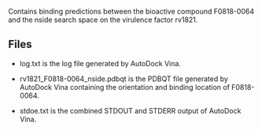 Contains binding predictions between the bioactive compound F0818-0064 and the nside search space on the virulence factor rv1821.

## Files

- log.txt is the log file generated by AutoDock Vina.

- rv1821_F0818-0064_nside.pdbqt is the PDBQT file generated by AutoDock Vina containing the orientation and binding location of F0818-0064.

- stdoe.txt is the combined STDOUT and STDERR output of AutoDock Vina.

